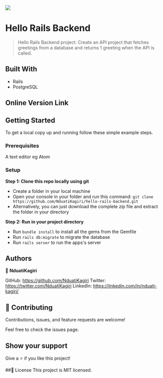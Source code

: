 ![](https://img.shields.io/badge/Microverse-blueviolet)

# Hello Rails Backend
> Hello Rails Backend project: Create an API project that fetches greetings from a database and returns 1 greeting when the API is called.

## Built With
- Rails
- PostgreSQL

## Online Version Link

## Getting Started
To get a local copy up and running follow these simple example steps.

### Prerequisites
A text editor eg Atom

### Setup

 **Step 1: Clone this repo locally using git**
- Create a folder in your local machine
- Open your console in your folder and run this command: `git clone https://github.com/NduatiKagiri/hello-rails-backend.git`
- Alternatively, you can just download the complete zip file and extract the folder in your directory

 **Step 2: Run in your project directory**
- Run `bundle install` to install all the gems from the Gemfile
- Run `rails db:migrate` to migrate the database
- Run `rails server` to run the apps's server

## Authors
:bust_in_silhouette: **NduatiKagiri**

GitHub: https://github.com/NduatiKagiri
Twitter: https://twitter.com/NduatiKagiri
LinkedIn: https://linkedin.com/in/nduati-kagiri/

## :handshake: Contributing
Contributions, issues, and feature requests are welcome!

Feel free to check the issues page.

## Show your support
Give a :star:️ if you like this project!

##:memo: License
This project is MIT licensed.

